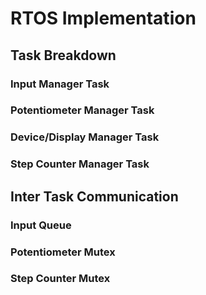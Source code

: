 # RTOS Implementation

## Task Breakdown

### Input Manager Task


### Potentiometer Manager Task


### Device/Display Manager Task


### Step Counter Manager Task


## Inter Task Communication

### Input Queue


### Potentiometer Mutex 


### Step Counter Mutex
